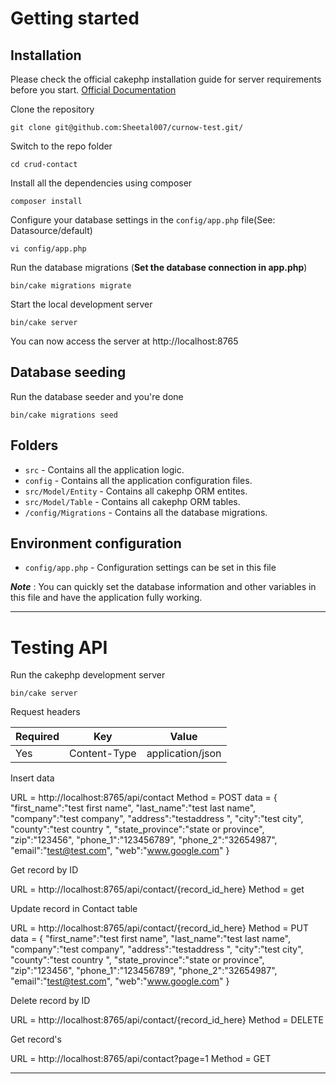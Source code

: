 # Getting started

## Installation

Please check the official cakephp installation guide for server requirements before you start. [Official Documentation](https://book.cakephp.org/4/en/installation.html)

Clone the repository

    git clone git@github.com:Sheetal007/curnow-test.git/

Switch to the repo folder

    cd crud-contact

Install all the dependencies using composer

    composer install

Configure your database settings in the `config/app.php` file(See: Datasource/default)

    vi config/app.php

Run the database migrations (**Set the database connection in app.php**)

    bin/cake migrations migrate
	
Start the local development server

    bin/cake server

You can now access the server at http://localhost:8765

## Database seeding

Run the database seeder and you're done

    bin/cake migrations seed
	

## Folders

- `src` - Contains all the application logic.
- `config` - Contains all the application configuration files.
- `src/Model/Entity` - Contains all cakephp ORM entites.
- `src/Model/Table` - Contains all cakephp ORM tables.
- `/config/Migrations` - Contains all the database migrations.

## Environment configuration

- `config/app.php` - Configuration settings can be set in this file

***Note*** : You can quickly set the database information and other variables in this file and have the application fully working.

----------

# Testing API

Run the cakephp development server

    bin/cake server


Request headers

| **Required** 	| **Key**              	| **Value**            	|
|----------	|------------------	|------------------	|
| Yes      	| Content-Type     	| application/json 	|


Insert data

URL = http://localhost:8765/api/contact
Method = POST
data = 
	{
	"first_name":"test first name",
	"last_name":"test last name",
	"company":"test company",
	"address":"testaddress ",
	"city":"test city",
	"county":"test country ",
	"state_province":"state or province",
	"zip":"123456",
	"phone_1":"123456789",
	"phone_2":"32654987",
	"email":"test@test.com",
	"web":"www.google.com"
	}


Get record by ID

URL = http://localhost:8765/api/contact/{record_id_here}
Method = get


Update record in Contact table

URL = http://localhost:8765/api/contact/{record_id_here}
Method = PUT
data = 
	{
	"first_name":"test first name",
	"last_name":"test last name",
	"company":"test company",
	"address":"testaddress ",
	"city":"test city",
	"county":"test country ",
	"state_province":"state or province",
	"zip":"123456",
	"phone_1":"123456789",
	"phone_2":"32654987",
	"email":"test@test.com",
	"web":"www.google.com"
	}


Delete record by ID

URL = http://localhost:8765/api/contact/{record_id_here}
Method = DELETE


Get record's

URL = http://localhost:8765/api/contact?page=1
Method = GET

----------
 
